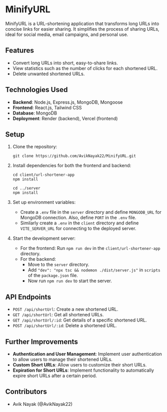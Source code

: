 # MinifyURL

MinifyURL is a URL-shortening application that transforms long URLs into concise links for easier sharing. It simplifies the process of sharing URLs, ideal for social media, email campaigns, and personal use.

## Features

- Convert long URLs into short, easy-to-share links.
- View statistics such as the number of clicks for each shortened URL.
- Delete unwanted shortened URLs.

## Technologies Used

- **Backend**: Node.js, Express.js, MongoDB, Mongoose
- **Frontend**: React.js, Tailwind CSS
- **Database**: MongoDB
- **Deployment**: Render (backend), Vercel (frontend)

## Setup

1. Clone the repository:
   
   ```
   git clone https://github.com/AvikNayak22/MinifyURL.git
   ```
2. Install dependencies for both the frontend and backend:

   ```
   cd client/url-shortener-app
   npm install
   
   cd ../server
   npm install
   ```
3. Set up environment variables:
   - Create a `.env` file in the `server` directory and define `MONGODB_URL` for MongoDB connection. Also, define `PORT` in the `.env` file.
   - Similarly create a `.env` in the `client` directory and define `VITE_SERVER_URL` for connecting to the deployed server.
4. Start the development server:
   - For the frontend: Run `npm run dev` in the `client/url-shortener-app` directory.
   - For the backend:
      -  Move to the `server` directory.
      -  Add `"dev": "npx tsc && nodemon ./dist/server.js"` in `scripts` of the `package.json` file.
      -  Now run `npm run dev` to start the server.
        
## API Endpoints

- `POST /api/shortUrl`: Create a new shortened URL.
- `GET /api/shortUrl`: Get all shortened URLs.
- `GET /api/shortUrl/:id`: Get details of a specific shortened URL.
- `POST /api/shortUrl/:id`: Delete a shortened URL.

## Further Improvements

- **Authentication and User Management**: Implement user authentication to allow users to manage their shortened URLs.
- **Custom Short URLs**: Allow users to customize their short URLs.
- **Expiration for Short URLs**: Implement functionality to automatically expire short URLs after a certain period.

## Contributors
- Avik Nayak (@AvikNayak22)
